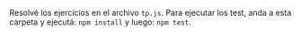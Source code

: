 Resolvé los ejercicios en el archivo `tp.js`.
Para ejecutar los test, anda a esta carpeta y ejecutá:
`npm install` y luego:
`npm test`.
